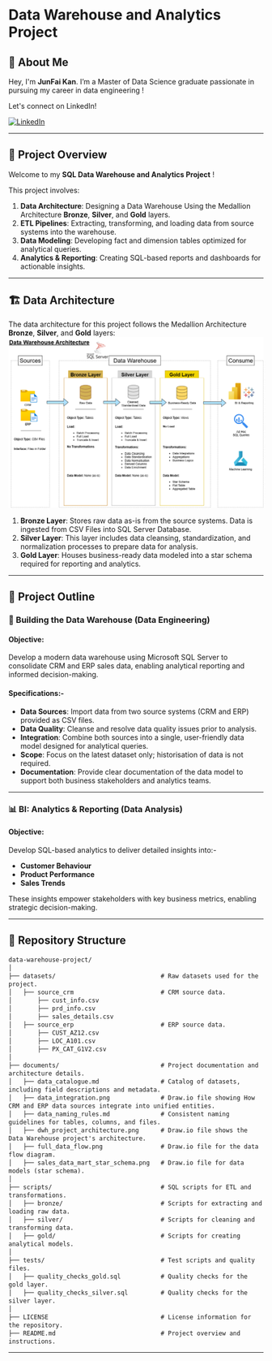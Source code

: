 # Data Warehouse and Analytics Project

## 🌟 About Me

Hey, I'm **JunFai Kan**. I’m a Master of Data Science graduate passionate in pursuing my career in data engineering !

Let's connect on LinkedIn!

[![LinkedIn](https://img.shields.io/badge/LinkedIn-0077B5?style=for-the-badge&logo=linkedin&logoColor=white)](https://www.linkedin.com/in/junfaikan/)

--- 


## 📖 Project Overview

Welcome to my **SQL Data Warehouse and Analytics Project** !

This project involves:

1. **Data Architecture**: Designing a Data Warehouse Using the Medallion Architecture **Bronze**, **Silver**, and **Gold** layers.
2. **ETL Pipelines**: Extracting, transforming, and loading data from source systems into the warehouse.
3. **Data Modeling**: Developing fact and dimension tables optimized for analytical queries.
4. **Analytics & Reporting**: Creating SQL-based reports and dashboards for actionable insights.

---
## 🏗️ Data Architecture

The data architecture for this project follows the Medallion Architecture **Bronze**, **Silver**, and **Gold** layers:
![Data Architecture](documents/dwh_project_architecture.png)

1. **Bronze Layer**: Stores raw data as-is from the source systems. Data is ingested from CSV Files into SQL Server Database.
2. **Silver Layer**: This layer includes data cleansing, standardization, and normalization processes to prepare data for analysis.
3. **Gold Layer**: Houses business-ready data modeled into a star schema required for reporting and analytics.


---

## 🚀 Project Outline

### 🔧 Building the Data Warehouse (Data Engineering)

#### Objective:
Develop a modern data warehouse using Microsoft SQL Server to consolidate CRM and ERP sales data, enabling analytical reporting and informed decision-making.

#### Specifications:-
- **Data Sources**: Import data from two source systems (CRM and ERP) provided as CSV files.
- **Data Quality**: Cleanse and resolve data quality issues prior to analysis.
- **Integration**: Combine both sources into a single, user-friendly data model designed for analytical queries.
- **Scope**: Focus on the latest dataset only; historisation of data is not required.
- **Documentation**: Provide clear documentation of the data model to support both business stakeholders and analytics teams.

---

### 📊 BI: Analytics & Reporting (Data Analysis)

#### Objective:
Develop SQL-based analytics to deliver detailed insights into:-
- **Customer Behaviour**
- **Product Performance**
- **Sales Trends**

These insights empower stakeholders with key business metrics, enabling strategic decision-making.  

--- 

## 📂 Repository Structure
```
data-warehouse-project/
│
├── datasets/                             # Raw datasets used for the project.
│   ├── source_crm                        # CRM source data.
│       ├── cust_info.csv
│       ├── prd_info.csv
│       ├── sales_details.csv
│   ├── source_erp                        # ERP source data.
│       ├── CUST_AZ12.csv
│       ├── LOC_A101.csv
│       ├── PX_CAT_G1V2.csv
│
├── documents/                            # Project documentation and architecture details.
│   ├── data_catalogue.md                 # Catalog of datasets, including field descriptions and metadata.
│   ├── data_integration.png              # Draw.io file showing How CRM and ERP data sources integrate into unified entities.
│   ├── data_naming_rules.md              # Consistent naming guidelines for tables, columns, and files.
│   ├── dwh_project_architecture.png      # Draw.io file shows the Data Warehouse project's architecture.
│   ├── full_data_flow.png                # Draw.io file for the data flow diagram.
│   ├── sales_data_mart_star_schema.png   # Draw.io file for data models (star schema).
│
├── scripts/                              # SQL scripts for ETL and transformations.
│   ├── bronze/                           # Scripts for extracting and loading raw data.
│   ├── silver/                           # Scripts for cleaning and transforming data.
│   ├── gold/                             # Scripts for creating analytical models.
│
├── tests/                                # Test scripts and quality files.
│   ├── quality_checks_gold.sql           # Quality checks for the gold layer.
│   ├── quality_checks_silver.sql         # Quality checks for the silver layer.
│
├── LICENSE                               # License information for the repository.
├── README.md                             # Project overview and instructions.

```
---
